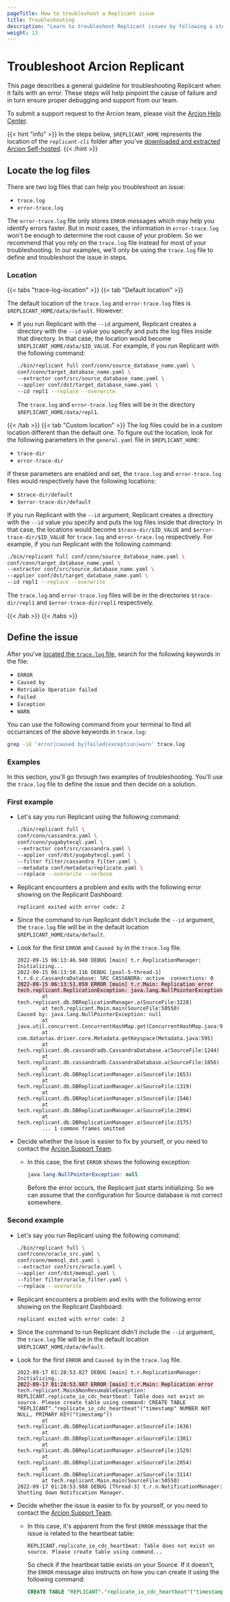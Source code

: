 ```yaml
---
pageTitle: How to troubleshoot a Replicant issue 
title: Troubleshooting
description: "Learn to troubleshoot Replicant issues by following a step-by-step process. Learn about Replicant log files and go through two practical examples."
weight: 13
---
```


# Troubleshoot Arcion Replicant

This page describes a general guideline for troubleshooting Replicant when it fails with an error. These steps will help pinpoint the cause of failure and in turn ensure proper debugging and support from our team. 

To submit a support request to the Arcion team, please visit the [Arcion Help Center](https://support.arcion.io).

{{< hint "info" >}}
In the steps below, `$REPLICANT_HOME` represents the location of the `replicant-cli` folder after you've [downloaded and extracted Arcion Self-hosted](/docs/quickstart#ii-download-replicant-and-create-a-home-repository).
{{< /hint >}}

## Locate the log files

There are two log files that can help you troubleshoot an issue:

- `trace.log`
- `error-trace.log`

The `error-trace.log` file only stores `ERROR` messages which may help you identify errors faster. But in most cases, the information in `error-trace.log` won't be enough to determine the root cause of your problem. So we recommend that you rely on the `trace.log` file instead for most of your troubleshooting. In our examples, we'll only be using the `trace.log` file to define and troubleshoot the issue in steps.

### Location
{{< tabs "trace-log-location" >}}
{{< tab "Default location" >}}

The default location of the `trace.log` and `error-trace.log` files is `$REPLICANT_HOME/data/default`. However: 
  - If you run Replicant with the `--id` argument, Replicant creates a directory with the `--id` value you specify and puts the log files inside that directory. In that case, the location would become `$REPLICANT_HOME/data/$ID_VALUE`. For example, if you run Replicant with the following command:
  
    ```sh
    ./bin/replicant full conf/conn/source_database_name.yaml \
    conf/conn/target_database_name.yaml \
    --extractor conf/src/source_database_name.yaml \
    --applier conf/dst/target_database_name.yaml \
    --id repl1 --replace --overwrite
    ```
    The `trace.log` and `error-trace.log` files will be in the directory `$REPLICANT_HOME/data/repl1`.

{{< /tab >}}
{{< tab "Custom location" >}}
The log files could be in a custom location different than the default one. To figure out the location, look for the following parameters in the `general.yaml` file in `$REPLICANT_HOME`:

- `trace-dir`
- `error-trace-dir`

If these parameters are enabled and set, the `trace.log` and `error-trace.log` files would respectively have the following locations:

- `$trace-dir/default`
- `$error-trace-dir/default`

If you run Replicant with the `--id` argument, Replicant creates a directory with the `--id` value you specify and puts the log files inside that directory. In that case, the locations would become `$trace-dir/$ID_VALUE` and `$error-trace-dir/$ID_VALUE` for `trace.log` and `error-trace.log` respectively. For example, if you run Replicant with the following command:

```sh
./bin/replicant full conf/conn/source_database_name.yaml \
conf/conn/target_database_name.yaml \
--extractor conf/src/source_database_name.yaml \
--applier conf/dst/target_database_name.yaml \
--id repl1 --replace --overwrite
```

The `trace.log` and `error-trace.log` files will be in the directories `$trace-dir/repl1` and `$error-trace-dir/repl1` respectively.

{{< /tab >}}
{{< /tabs >}}

## Define the issue
After you've [located the `trace.log` file](#locate-the-log-files), search for the following keywords in the file:

- `ERROR`
- `Caused by`
- `Retriable Operation failed`
- `Failed`
- `Exception`
- `WARN`

You can use the following command from your terminal to find all occurrances of the above keywords in `trace.log`:

```sh
grep -iE 'error|caused by|failed|exception|warn' trace.log
```

### Examples

In this section, you'll go through two examples of troubleshooting. You'll use the `trace.log` file to define the issue and then decide on a solution.

### First example

- Let's say you run Replicant using the following command:

  ```sh
  ./bin/replicant full \
  conf/conn/cassandra.yaml \
  conf/conn/yugabytecql.yaml \
  --extractor conf/src/cassandra.yaml \
  --applier conf/dst/yugabytecql.yaml \
  --filter filter/cassandra_filter.yaml \
  --metadata conf/metadata/replicate.yaml \
  --replace --overwrite --verbose
  ```

- Replicant encounters a problem and exits with the following error showing on the Replicant Dashboard:

  ```
  replicant exited with error code: 2
  ```

- Since the command to run Replicant didn't include the `--id` argument, the `trace.log` file will be in the default location `$REPLICANT_HOME/data/default`. 

- Look for the first `ERROR` and `Caused by` in the `trace.log` file.

  
  <pre tabindex="0"><code>2022-09-15 06:13:46.940 DEBUG [main] t.r.ReplicationManager: Initializing...
  2022-09-15 06:13:50.116 DEBUG [pool-5-thread-1] t.r.d.c.CassandraDatabase: SRC CASSANDRA: active  connections: 0
  <mark  style="background-color: #f7d9db; display:">2022-09-15 06:13:51.059 ERROR [main] t.r.Main: Replication error
  tech.replicant.ReplicationException: java.lang.NullPointerException</mark>
          at tech.replicant.db.DBReplicationManager.a(SourceFile:3228)
          at tech.replicant.Main.main(SourceFile:50550)
  Caused by: java.lang.NullPointerException: null
          at java.util.concurrent.ConcurrentHashMap.get(ConcurrentHashMap.java:936)
          at com.datastax.driver.core.Metadata.getKeyspace(Metadata.java:595)
          at tech.replicant.db.cassandradb.CassandraDatabase.a(SourceFile:1244)
          at tech.replicant.db.cassandradb.CassandraDatabase.a(SourceFile:1856)
          at tech.replicant.db.DBReplicationManager.a(SourceFile:1653)
          at tech.replicant.db.DBReplicationManager.a(SourceFile:1319)
          at tech.replicant.db.DBReplicationManager.a(SourceFile:1546)
          at tech.replicant.db.DBReplicationManager.a(SourceFile:2094)
          at tech.replicant.db.DBReplicationManager.a(SourceFile:3175)
          ... 1 common frames omitted</code></pre>

- Decide whether the issue is easier to fix by yourself, or you need to contact the [Arcion Support Team](https://support.arcion.io). 
  - In this case, the first `ERROR` shows the following exception: 
  
    ```java
    java.lang.NullPointerException: null
    ``` 
    Before the error occurs, the Replicant just starts initializing. So we can assume that the configuration for Source database is not correct somewhere.

### Second example

- Let's say you run Replicant using the following command:

  ```sh
  ./bin/replicant full \
  conf/conn/oracle_src.yaml \
  conf/conn/memsql_dst.yaml \
  --extractor conf/src/oracle.yaml \
  --applier conf/dst/memsql.yaml \
  --filter filter/oracle_filter.yaml \
  --replace --overwrite
  ```

- Replicant encounters a problem and exits with the following error showing on the Replicant Dashboard:

  ```
  replicant exited with error code: 2
  ```

- Since the command to run Replicant didn't include the `--id` argument, the `trace.log` file will be in the default location `$REPLICANT_HOME/data/default`. 

- Look for the first `ERROR` and `Caused by` in the `trace.log` file.
  
  <pre tabindex="0"><code>2022-09-17 01:28:53.827 DEBUG [main] t.r.ReplicationManager: Initializing...
  <mark  style="background-color: #f7d9db; display:">2022-09-17 01:28:53.987 ERROR [main] t.r.Main: Replication error</mark>
  tech.replicant.Main$NonResumableException: REPLICANT.replicate_io_cdc_heartbeat: Table does not exist on source. Please create table using command: CREATE TABLE "REPLICANT"."replicate_io_cdc_heartbeat"("timestamp" NUMBER NOT NULL, PRIMARY KEY("timestamp"))
          at tech.replicant.db.DBReplicationManager.a(SourceFile:1636)
          at tech.replicant.db.DBReplicationManager.a(SourceFile:1301)
          at tech.replicant.db.DBReplicationManager.a(SourceFile:1529)
          at tech.replicant.db.DBReplicationManager.a(SourceFile:2054)
          at tech.replicant.db.DBReplicationManager.a(SourceFile:3114)
          at tech.replicant.Main.main(SourceFile:50550)
  2022-09-17 01:28:53.988 DEBUG [Thread-3] t.r.n.NotificationManager: Shutting down Notification Manager.</code></pre>

- Decide whether the issue is easier to fix by yourself, or you need to contact the [Arcion Support Team](support.arcion.io). 
  - In this case, it's apparent from the first `ERROR` messsage that the issue is related to the heartbeat table:

    ```
    REPLICANT.replicate_io_cdc_heartbeat: Table does not exist on source. Please create table using command...
    ```

    So check if the heartbeat table exists on your Source. If it doesn't, the `ERROR` message also instructs on how you can create it using the following command:

    ```SQL
    CREATE TABLE "REPLICANT"."replicate_io_cdc_heartbeat"("timestamp" NUMBER NOT NULL, PRIMARY KEY("timestamp")) 
    ```